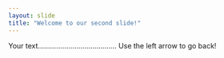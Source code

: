 ```yaml
---
layout: slide
title: "Welcome to our second slide!"
---
```

Your text.......................................
Use the left arrow to go back!
